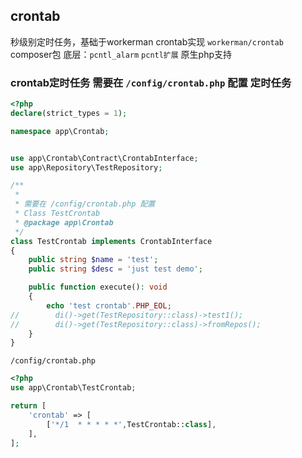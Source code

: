 ## crontab

秒级别定时任务，基础于workerman crontab实现 
`workerman/crontab` composer包
底层：`pcntl_alarm` `pcntl扩展` 原生php支持


### crontab定时任务 需要在 `/config/crontab.php` 配置 定时任务
```php
<?php
declare(strict_types = 1);

namespace app\Crontab;


use app\Crontab\Contract\CrontabInterface;
use app\Repository\TestRepository;

/**
 *
 * 需要在 /config/crontab.php 配置
 * Class TestCrontab
 * @package app\Crontab
 */
class TestCrontab implements CrontabInterface
{
    public string $name = 'test';
    public string $desc = 'just test demo';

    public function execute(): void
    {
        echo 'test crontab'.PHP_EOL;
//        di()->get(TestRepository::class)->test1();
//        di()->get(TestRepository::class)->fromRepos();
    }
}

```


`/config/crontab.php`

```php
<?php
use app\Crontab\TestCrontab;

return [
    'crontab' => [
        ['*/1  * * * * *',TestCrontab::class],
    ],
]; 
```